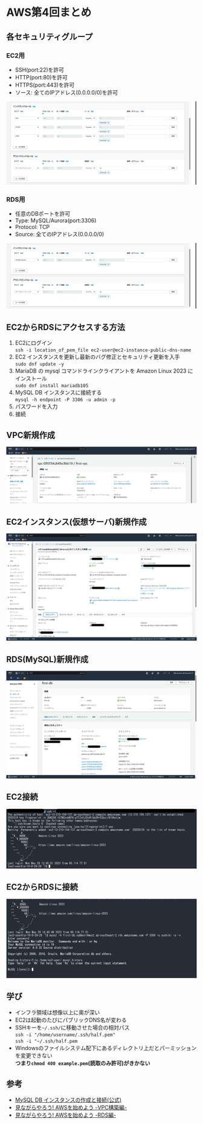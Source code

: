# AWS第4回まとめ

## 各セキュリティグループ
### EC2用
- SSH(port:22)を許可
- HTTP(port:80)を許可
- HTTPS(port:443)を許可
- ソース: 全てのIPアドレス(0.0.0.0/0)を許可

![EC2セキュリティグループ](images/EC2security.png)

### RDS用
- 任意のDBポートを許可
- Type: MySQL/Aurora(port:3306)
- Protocol: TCP
- Source: 全てのIPアドレス(0.0.0.0/0)

![RDSセキュリティグループ](images/DBsecurity.png)

## EC2からRDSにアクセスする方法

1. EC2にログイン  
`ssh -i location_of_pem_file ec2-user@ec2-instance-public-dns-name`
2. EC2 インスタンスを更新し最新のバグ修正とセキュリティ更新を入手  
`sudo dnf update -y`
3. MariaDB の mysql コマンドラインクライアントを Amazon Linux 2023 にインストール  
`sudo dnf install mariadb105`
4. MySQL DB インスタンスに接続する  
`mysql -h endpoint -P 3306 -u admin -p`
5. パスワードを入力
6. 接続

## VPC新規作成
![VPC](images/VPC.png)

## EC2インスタンス(仮想サーバ)新規作成
![EC2](images/EC2.png)

## RDS(MySQL)新規作成
![RDS](images/RDS.png)

## EC2接続
![EC2アクセス](images/EC2Access.png)

## EC2からRDSに接続
![RDSアクセス](images/RDSAccess.png)

## 学び
- インフラ領域は想像以上に奥が深い
- EC2は起動のたびにパブリックDNS名が変わる
- SSHキーを`~/.ssh/`に移動させた場合の相対パス  
`ssh -i "/home/username/.ssh/half.pem"`  
`ssh -i "~/.ssh/half.pem `
- Windowsのファイルシステム配下にあるディレクトリ上だとパーミッションを変更できない  
**つまり`chmod 400 example.pem`(読取のみ許可)がきかない**

## 参考
- [MySQL DB インスタンスの作成と接続(公式)](https://docs.aws.amazon.com/ja_jp/AmazonRDS/latest/UserGuide/CHAP_GettingStarted.CreatingConnecting.MySQL.html)
- [見ながらやろう! AWSを始めよう -VPC構築編-](https://qiita.com/nago3/items/f5badeb4f7e5c32b0540)
- [見ながらやろう! AWSを始めよう -RDS編-](https://qiita.com/nago3/items/1cd6daa5ad6377e325ed)